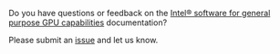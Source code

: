 Do you have questions or feedback on the [Intel® software for general 
purpose GPU capabilities](https://dgpu-docs.intel.com) documentation?

Please submit an 
[issue](https://github.com/intel-gpu/documentation/issues/new) and let 
us know.


